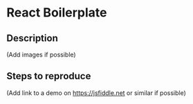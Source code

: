 # React Boilerplate

## Description

(Add images if possible)

## Steps to reproduce

(Add link to a demo on https://jsfiddle.net or similar if possible)
